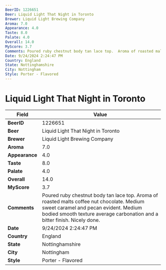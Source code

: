 ```yaml
---
BeerID: 1226651
Beer: Liquid Light That Night in Toronto
Brewer: Liquid Light Brewing Company
Aroma: 7.0
Appearance: 4.0
Taste: 8.0
Palate: 4.0
Overall: 14.0
MyScore: 3.7
Comments: Poured ruby chestnut body tan lace top.  Aroma of roasted malts coffee nut chocolate.   Medium sweet caramel and pecan evident.  Medium bodied smooth texture average carbonation and a bitter finish.  Nicely done.
Date: 9/24/2024 2:24:47 PM
Country: England
State: Nottinghamshire
City: Nottingham
Style: Porter - Flavored
---
```


# Liquid Light That Night in Toronto

| Field         | Value |
|---------------|-------|
| **BeerID** | 1226651 |
| **Beer** | Liquid Light That Night in Toronto |
| **Brewer** | Liquid Light Brewing Company |
| **Aroma** | 7.0 |
| **Appearance** | 4.0 |
| **Taste** | 8.0 |
| **Palate** | 4.0 |
| **Overall** | 14.0 |
| **MyScore** | 3.7 |
| **Comments** | Poured ruby chestnut body tan lace top.  Aroma of roasted malts coffee nut chocolate.   Medium sweet caramel and pecan evident.  Medium bodied smooth texture average carbonation and a bitter finish.  Nicely done.  |
| **Date** | 9/24/2024 2:24:47 PM |
| **Country** | England |
| **State** | Nottinghamshire |
| **City** | Nottingham |
| **Style** | Porter - Flavored |

